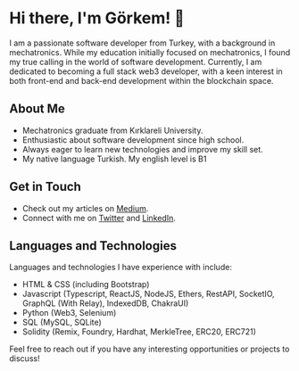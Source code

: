 # Hi there, I'm Görkem! 👋

I am a passionate software developer from Turkey, with a background in mechatronics. While my education initially focused on mechatronics, I found my true calling in the world of software development. Currently, I am dedicated to becoming a full stack web3 developer, with a keen interest in both front-end and back-end development within the blockchain space.

## About Me

-  Mechatronics graduate from Kırklareli University.
-  Enthusiastic about software development since high school.
-  Always eager to learn new technologies and improve my skill set.
-  My native language Turkish. My english level is B1

## Get in Touch

- Check out my articles on [Medium](https://medium.com/@gorkemyavuz).
- Connect with me on [Twitter](https://twitter.com/ygorkem0) and [LinkedIn](https://www.linkedin.com/in/gorkemyavuz/).

## Languages and Technologies

Languages and technologies I have experience with include:

- HTML & CSS (including Bootstrap)
- Javascript (Typescript, ReactJS, NodeJS, Ethers, RestAPI, SocketIO, GraphQL (With Relay), IndexedDB, ChakraUI)
- Python (Web3, Selenium)
- SQL (MySQL, SQLite)
- Solidity (Remix, Foundry, Hardhat, MerkleTree, ERC20, ERC721)

Feel free to reach out if you have any interesting opportunities or projects to discuss!

